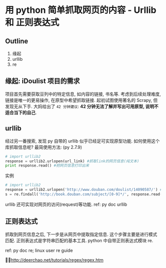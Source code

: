 # 用 python 简单抓取网页的内容 - Urllib 和 正则表达式

## Outline
1. 缘起
2. urllib
3. re

## 缘起: iDoulist 项目的需求
项目首先需要获取豆列中的特定信息, 如内容的链接, 书名等.
考虑到后续处理难度, 链接是唯一的更易操作, 在原型中希望抓取链接.
起初试图使用著名的 Scrapy, 但发现无从下手. 
大妈给出了 `42 分钟建议`: **42 分钟无法了解并写出可用原型, 说明不适合当下的自己**.

## urllib
经过另一番搜索, 发现 py 自带的 urllib 似乎已经足可实现原型功能.
如何使用这个库抓取信息呢?
最简使用方法: (py 2.7.9)
```python
# import urllib2
response = urllib2.urlopen(url_link) #抓取link的网页信息(纯文本)
print response.read() #把网页信息打印出来
```
实例
```python
# import urllib2
response = urllib2.urlopen('http://www.douban.com/doulist/14090587/') # 抓取豆列的网页信息(测试中发现豆列的书籍内容都存放在网页)
s = re.findall('http://book.douban.com/subject/[0-9]*/', response.read()) # 用正则表达式匹配字符串, 找到豆列中的书籍链接
```
urllib 还可实现对网页的访问(request)等功能. 
ref: py doc urllib

## 正则表达式
抓取到网页信息之后, 下一步是从网页中提取指定信息.
这个步骤主要是进行模式匹配. 正则表达式是字符串匹配的基本工具.
python 中自带正则表达式模块 re.


ref: py doc re; linux user re guide

http://deerchao.net/tutorials/regex/regex.htm